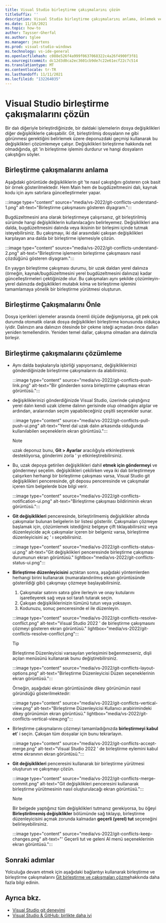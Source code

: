 ```yaml
---
title: Visual Studio birleştirme çakışmalarını çözün
titleSuffix: ''
description: Visual Studio birleştirme çakışmalarını anlama, önlemek ve çözmek.
ms.date: 11/10/2021
ms.topic: how-to
author: Taysser-Gherfal
ms.author: tglee
ms.manager: jmartens
ms.prod: visual-studio-windows
ms.technology: vs-ide-general
ms.openlocfilehash: c088e526f4a999f0637068322c4a26f4900f3f81
ms.sourcegitcommit: dc12d3d0ca2ec3601cb9de7c22e61ecf22c7c514
ms.translationtype: MT
ms.contentlocale: tr-TR
ms.lasthandoff: 11/11/2021
ms.locfileid: "132264035"
---
```

# <a name="resolve-merge-conflicts-in-visual-studio"></a>Visual Studio birleştirme çakışmalarını çözün

Bir dalı diğeriyle birleştirdiğinizde, bir daldaki işlemelerin dosya değişiklikleri diğer değişikliklerle çakışabilir. Git, birleştirilmiş dosyaların ne gibi görünmesi gerektiğini belirlemek üzere deponuzdaki geçmişi kullanarak bu değişiklikleri çözümlemeye çalışır. Değişiklikleri birleştirme hakkında net olmadığında, git 'in birleştirme işlemini durdurur ve hangi dosyaların çakıştığını söyler.

## <a name="understand-merge-conflicts"></a>Birleştirme çakışmalarını anlama

Aşağıdaki görüntüde değişikliklerin git 'te nasıl çakıştığını gösteren çok basit bir örnek gösterilmektedir. Hem Main hem de bugdüzeltmesini dalı, kaynak kodu için aynı satırlara güncelleştirmeler yapar.

:::image type="content" source="media/vs-2022/git-conflicts-understand-1.png" alt-text="Birleştirme çakışmasını gösteren diyagram.":::

Bugdüzeltmesini ana olarak birleştirmeye çalışırsanız, git birleştirilmiş sürümde hangi değişikliklerin kullanılacağını belirleyemez. Değişiklikleri ana dalda, bugdüzeltmesini dalında veya ikisinin bir birleşimi içinde tutmak isteyebilirsiniz. Bu çakışmayı, iki dal arasındaki çakışan değişiklikleri karşılayan ana dalda bir birleştirme işlemesiyle çözün.

:::image type="content" source="media/vs-2022/git-conflicts-understand-2.png" alt-text="Birleştirme işlemenin birleştirme çakışmasını nasıl çözdüğünü gösteren diyagram.":::

En yaygın birleştirme çakışması durumu, bir uzak daldan yerel dalınıza (örneğin, kaynak/bugdüzeltmesini yerel bugdüzeltmesini dalınıza) kadar güncelleştirmeleri çektiğinizde olur. Bu çakışmaları aynı şekilde çözümleyin-yerel dalınızda değişiklikleri mutabık kılma ve birleştirme işlemini tamamlamaya yönelik bir birleştirme yürütmesi oluşturun.

## <a name="prevent-merge-conflicts"></a>Birleştirme Çakışmalarını Önle

Dosya içerikleri işlemeler arasında önemli ölçüde değişmiyorsa, git pek çok durumda otomatik olarak dosya değişiklikleri birleştirme konusunda oldukça iyidir. Dalınızın ana dalınızın ötesinde bir çekme isteği açmadan önce dalları yeniden temellendirin. Yeniden temel dallar, çakışma olmadan ana dalınızla birleşir.

## <a name="resolve-merge-conflicts"></a>Birleştirme çakışmalarını çözümleme

- Aynı dalda başkalarıyla işbirliği yapıyorsanız, değişikliklerinizi gönderdiğinizde birleştirme çakışmalarını da alabilirsiniz.

    :::image type="content" source="media/vs-2022/git-conflicts-push-link.png" alt-text="Bir gönderden sonra birleştirme çakışması ekran görüntüsü.":::

- değişikliklerinizi gönderdiğinizde Visual Studio, üzerinde çalıştığınız yerel dalın kendi uzak izleme dalının gerisinde olup olmadığını algılar ve ardından, aralarından seçim yapabileceğiniz çeşitli seçenekler sunar.

    :::image type="content" source="media/vs-2022/git-conflicts-pull-push-ui.png" alt-text="Yerel dal uzak dalın arkasında olduğunda kullanılabilen seçeneklerin ekran görüntüsü.":::

    > [!NOTE]
    > uzak deponuz bunu, **Git > Ayarlar** aracılığıyla etkinleştirerek destekliyorsa, gönderimi zorla ' yı etkinleştirebilirsiniz.

- Bu, uzak depoya getirilen değişiklikleri dahil **etmek için göndermeyi** ve göndermeyi seçelim. değişiklikleri çekilirken veya iki dalı birleştirmeye çalışırken herhangi bir birleştirme çakışması varsa, Visual Studio git değişiklikleri penceresinde, git deposu penceresinde ve çakışmalar içeren tüm belgelerde bize bilgi verir.

    :::image type="content" source="media/vs-2022/git-conflicts-notification-ui.png" alt-text="Birleştirme çakışması bildiriminin ekran görüntüsü.":::

- **Git değişiklikleri** penceresinde, birleştirilmemiş değişiklikler altında çakışmalar bulunan belgelerin bir listesi gösterilir. Çakışmaları çözmeye başlamak için, çözümlemek istediğiniz belgeye çift tıklayabilirsiniz veya düzenleyicide açık çakışmalar içeren bir belgeniz varsa, birleştirme düzenleyicisini aç ' ı seçebilirsiniz.

    :::image type="content" source="media/vs-2022/git-conflicts-status-ui.png" alt-text="Git değişiklikleri penceresinde birleştirme çakışması durumunun ekran görüntüsü." lightbox="media/vs-2022/git-conflicts-status-ui.png":::

- **Birleştirme düzenleyicisini** açtıktan sonra, aşağıdaki yöntemlerden herhangi birini kullanarak (numaralandırılmış ekran görüntüsünde gösterildiği gibi) çakışmayı çözmeye başlayabilirsiniz.

    1. Çakışmalar satırını satıra göre ilerleyin ve onay kutularını işaretleyerek sağ veya sol tarafı tutarak seçin.
    1. Çakışan değişikliklerinizin tümünü tutun veya yoksayın.
    1. Kodunuzu, sonuç penceresinde el ile düzenleyin.

    :::image type="content" source="media/vs-2022/git-conflicts-resolve-conflict.png" alt-text="Visual Studio 2022 ' de birleştirme çakışmasını çözmeyi gösteren ekran görüntüsü." lightbox="media/vs-2022/git-conflicts-resolve-conflict.png":::

    > [!TIP]
    > Birleştirme Düzenleyicisi varsayılan yerleşimini beğenmezseniz, dişli açılan menüsünü kullanarak bunu değiştirebilirsiniz.
    >
    > :::image type="content" source="media/vs-2022/git-conflicts-layout-options.png" alt-text="Birleştirme Düzenleyicisi Düzen seçeneklerinin ekran görüntüsü.":::
    >
    >Örneğin, aşağıdaki ekran görüntüsünde dikey görünümün nasıl göründüğü gösterilmektedir:
    >
    > :::image type="content" source="media/vs-2022/git-conflicts-vertical-view.png" alt-text="Birleştirme Düzenleyicisi Kullanıcı arabirimindeki dikey görünümün ekran görüntüsü." lightbox="media/vs-2022/git-conflicts-vertical-view.png":::

- Birleştirme çakışmalarını çözmeyi tamamladığınızda **birleştirmeyi kabul et**' i seçin. Çakışan tüm dosyalar için bunu tekrarlayın.

    :::image type="content" source="media/vs-2022/git-conflicts-accept-merge.png" alt-text="Visual Studio 2022 ' de birleştirme eylemini kabul etme ekranının ekran görüntüsü.":::

- **Git değişiklikleri** penceresini kullanarak bir birleştirme yürütmesi oluşturun ve çakışmayı çözün.

    :::image type="content" source="media/vs-2022/git-conflicts-merge-commit.png" alt-text="Git değişiklikleri penceresini kullanarak birleştirme yürütmesinin nasıl oluşturulacağı ekran görüntüsü.":::

    > [!NOTE]
    > Bir belgede yaptığınız tüm değişiklikleri tutmanız gerekiyorsa, bu öğeyi **Birleştirilmemiş değişiklikler** bölümünde sağ tıklayıp, birleştirme düzenleyicisini açmak zorunda kalmadan **geçerli (yerel) tut** seçeneğini belirleyebilirsiniz.
    >
    > :::image type="content" source="media/vs-2022/git-conflicts-keep-changes.png" alt-text="' Geçerli tut ve geleni Al menü seçeneklerinin ekran görüntüsü.":::

## <a name="next-steps"></a>Sonraki adımlar

Yolculuğa devam etmek için aşağıdaki bağlantıyı kullanarak birleştirme ve birleştirme çakışmalarını [Git birleştirme ve çakışmaları çözme](https://git-scm.com/docs/git-merge)hakkında daha fazla bilgi edinin.

## <a name="see-also"></a>Ayrıca bkz.

- [Visual Studio git deneyimi](../ide/git-with-visual-studio.md)
- [Visual Studio & GitHub: birlikte daha iyi](https://visualstudio.microsoft.com/vs/github/)